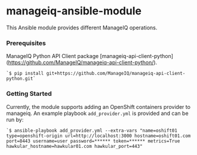 # manageiq-ansible-module

This Ansible module provides different ManageIQ operations. 


### Prerequisites

ManageIQ Python API Client package [manageiq-api-client-python] (https://github.com/ManageIQ/manageiq-api-client-python/).

    `$ pip install git+https://github.com/ManageIQ/manageiq-api-client-python.git`

### Getting Started

Currently, the module supports adding an OpenShift containers provider to manageiq.
An example playbook `add_provider.yml` is provided and can be run by:

    `$ ansible-playbook add_provider.yml --extra-vars "name=oshift01 type=openshift-origin url=http://localhost:3000 hostname=oshift01.com port=8443 username=user password=****** token=****** metrics=True hawkular_hostname=hawkular01.com hawkular_port=443"

